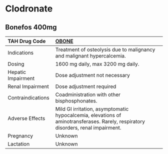 # Clodronate

## Bonefos 400mg

| TAH Drug Code      | [**OBONE**](https://www.tahsda.org.tw/drugs/hissearch.php?drug_code=OBONE)                                                       |
|:-------------------|:---------------------------------------------------------------------------------------------------------------------------------|
| Indications        | Treatment of osteolysis due to malignancy and malignant hypercalcemia.                                                           |
| Dosing             | 1600 mg daily, max 3200 mg daily.                                                                                                |
| Hepatic Impairment | Dose adjustment not necessary                                                                                                    |
| Renal Impairment   | Dose adjustment required                                                                                                         |
| Contraindications  | Coadministration with other bisphosphonates.                                                                                     |
| Adverse Effects    | Mild GI irritation, asymptomatic hypocalcemia, elevations of aminotransferases. Rarely, respiratory disorders, renal impairment. |
| Pregnancy          | Unknown                                                                                                                          |
| Lactation          | Unknown                                                                                                                          |

